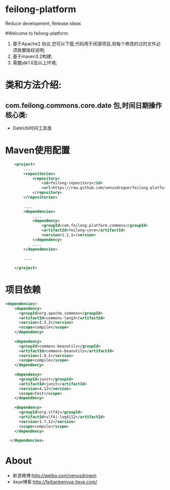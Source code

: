 feilong-platform
================

Reduce development, Release ideas


#Welcome to feilong-platform.

1. 基于Apache2 协议,您可以下载,代码用于闭源项目,但每个修改的过的文件必须放置版权说明;
1. 基于maven3.2构建;
1. 需要jdk1.6及以上环境;


# 类和方法介绍: 

## com.feilong.commons.core.date 包,时间日期操作核心类:

* DateUtil时间工具类  


# Maven使用配置

```XML
	<project>
		....
		<repositories>
			<repository>
				<id>feilong-repository</id>
				<url>https://raw.github.com/venusdrogon/feilong-platform/repository</url>
			</repository>
		</repositories>
		
		....
		<dependencies>
			....
			<dependency>
				<groupId>com.feilong.platform.commons</groupId>
				<artifactId>feilong-core</artifactId>
				<version>1.1.1</version>
			</dependency>
			....
		</dependencies>
		
		....
		
	</project>
```

# 项目依赖

```XML
<dependencies>
    <dependency>
      <groupId>org.apache.commons</groupId>
      <artifactId>commons-lang3</artifactId>
      <version>3.3.2</version>
      <scope>compile</scope>
    </dependency>
    
    <dependency>
      <groupId>commons-beanutils</groupId>
      <artifactId>commons-beanutils</artifactId>
      <version>1.9.2</version>
      <scope>compile</scope>
    </dependency>
    
    <dependency>
      <groupId>junit</groupId>
      <artifactId>junit</artifactId>
      <version>4.12</version>
      <scope>test</scope>
    </dependency>
    
    <dependency>
      <groupId>org.slf4j</groupId>
      <artifactId>slf4j-log4j12</artifactId>
      <version>1.7.12</version>
      <scope>compile</scope>
    </dependency>
    
  </dependencies>
```

# About

* 新浪微博:http://weibo.com/venusdrogon 
* iteye博客:http://feitianbenyue.iteye.com/

